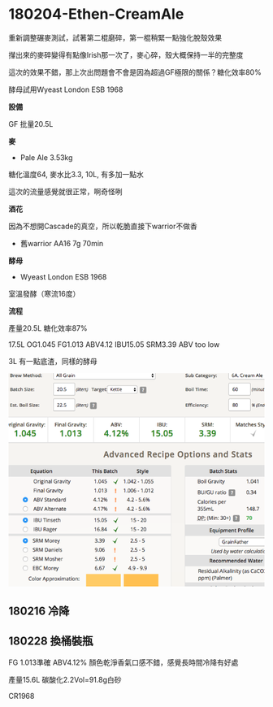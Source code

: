 # 180204-Ethen-CreamAle

重新調整碾麥測試，試著第二棍磨碎，第一棍稍緊一點強化脫殼效果

攆出來的麥碎變得有點像Irish那一次了，麥心碎，殼大概保持一半的完整度

這次的效果不錯，那上次出問題會不會是因為超過GF極限的關係？糖化效率80%

酵母試用Wyeast London ESB 1968

**設備**

GF 批量20.5L

**麥**

* Pale Ale 3.53kg

糖化溫度64, 麥水比3.3, 10L, 有多加一點水

這次的流量感覺就很正常，啊奇怪咧

**酒花**

因為不想開Cascade的真空，所以乾脆直接下warrior不做香

* 舊warrior AA16 7g 70min

**酵母**

* Wyeast London ESB 1968

室溫發酵（寒流16度）

**流程**

產量20.5L 糖化效率87%

17.5L OG1.045 FG1.013 ABV4.12 IBU15.05 SRM3.39  ABV too low

3L 有一點底渣，同樣的酵母

![](../img/test101.png)

## 180216 冷降

## 180228 換桶裝瓶

FG 1.013準確 ABV4.12% 顏色乾淨香氣口感不錯，感覺長時間冷降有好處

產量15.6L 碳酸化2.2Vol=91.8g白砂

CR1968
